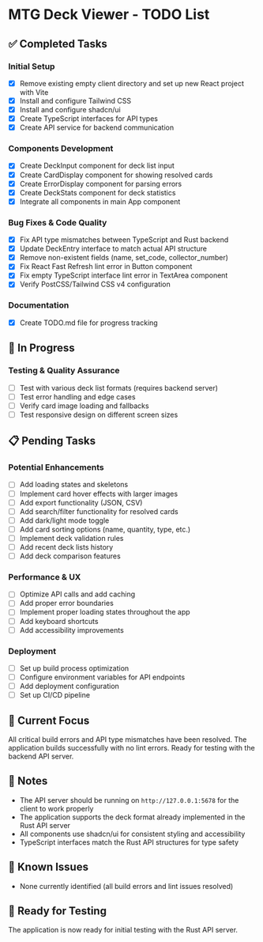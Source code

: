 # MTG Deck Viewer - TODO List

## ✅ Completed Tasks

### Initial Setup
- [x] Remove existing empty client directory and set up new React project with Vite
- [x] Install and configure Tailwind CSS
- [x] Install and configure shadcn/ui
- [x] Create TypeScript interfaces for API types
- [x] Create API service for backend communication

### Components Development
- [x] Create DeckInput component for deck list input
- [x] Create CardDisplay component for showing resolved cards
- [x] Create ErrorDisplay component for parsing errors
- [x] Create DeckStats component for deck statistics
- [x] Integrate all components in main App component

### Bug Fixes & Code Quality
- [x] Fix API type mismatches between TypeScript and Rust backend
- [x] Update DeckEntry interface to match actual API structure
- [x] Remove non-existent fields (name, set_code, collector_number)
- [x] Fix React Fast Refresh lint error in Button component
- [x] Fix empty TypeScript interface lint error in TextArea component
- [x] Verify PostCSS/Tailwind CSS v4 configuration

### Documentation
- [x] Create TODO.md file for progress tracking

## 🔄 In Progress

### Testing & Quality Assurance
- [ ] Test with various deck list formats (requires backend server)
- [ ] Test error handling and edge cases
- [ ] Verify card image loading and fallbacks
- [ ] Test responsive design on different screen sizes

## 📋 Pending Tasks

### Potential Enhancements
- [ ] Add loading states and skeletons
- [ ] Implement card hover effects with larger images
- [ ] Add export functionality (JSON, CSV)
- [ ] Add search/filter functionality for resolved cards
- [ ] Add dark/light mode toggle
- [ ] Add card sorting options (name, quantity, type, etc.)
- [ ] Implement deck validation rules
- [ ] Add recent deck lists history
- [ ] Add deck comparison features

### Performance & UX
- [ ] Optimize API calls and add caching
- [ ] Add proper error boundaries
- [ ] Implement proper loading states throughout the app
- [ ] Add keyboard shortcuts
- [ ] Add accessibility improvements

### Deployment
- [ ] Set up build process optimization
- [ ] Configure environment variables for API endpoints
- [ ] Add deployment configuration
- [ ] Set up CI/CD pipeline

## 🎯 Current Focus
All critical build errors and API type mismatches have been resolved. The application builds successfully with no lint errors. Ready for testing with the backend API server.

## 📝 Notes
- The API server should be running on `http://127.0.0.1:5678` for the client to work properly
- The application supports the deck format already implemented in the Rust API server
- All components use shadcn/ui for consistent styling and accessibility
- TypeScript interfaces match the Rust API structures for type safety

## 🐛 Known Issues
- None currently identified (all build errors and lint issues resolved)

## 🚀 Ready for Testing
The application is now ready for initial testing with the Rust API server.